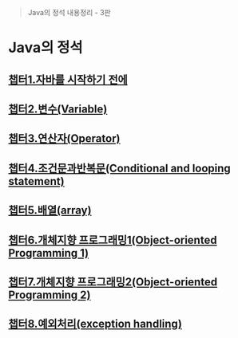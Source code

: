 > Java의 정석 내용정리 - 3판

# Java의 정석

## [챕터1.자바를 시작하기 전에](https://github.com/jjy3385/TIL/blob/main/Java/Java%EC%9D%98%20%EC%A0%95%EC%84%9D/ch1/README.md)

## [챕터2.변수(Variable)](https://github.com/jjy3385/TIL/blob/main/Java/Java%EC%9D%98%20%EC%A0%95%EC%84%9D/ch2/README.md)

## [챕터3.연산자(Operator)](https://github.com/jjy3385/TIL/blob/main/Java/Java%EC%9D%98%20%EC%A0%95%EC%84%9D/ch3/README.md)

## [챕터4.조건문과반복문(Conditional and looping statement)](https://github.com/jjy3385/TIL/blob/main/Java/Java%EC%9D%98%20%EC%A0%95%EC%84%9D/ch4/README.md)

## [챕터5.배열(array)](https://github.com/jjy3385/TIL/blob/main/Java/Java%EC%9D%98%20%EC%A0%95%EC%84%9D/ch5/README.md)

## [챕터6.개체지향 프로그래밍1(Object-oriented Programming 1)](https://github.com/jjy3385/TIL/blob/main/Java/Java%EC%9D%98%20%EC%A0%95%EC%84%9D/ch6/README.md)

## [챕터7.개체지향 프로그래밍2(Object-oriented Programming 2)](https://github.com/jjy3385/TIL/blob/main/Java/Java%EC%9D%98%20%EC%A0%95%EC%84%9D/ch7/README.md)

## [챕터8.예외처리(exception handling)](https://github.com/jjy3385/TIL/blob/main/Java/Java%EC%9D%98%20%EC%A0%95%EC%84%9D/ch8/README.md)
